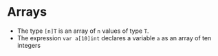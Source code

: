 # Arrays
- The type `[n]T` is an array of `n` values of type `T`.
- The expression `var a[10]int` declares a variable `a` as an array of
ten integers
